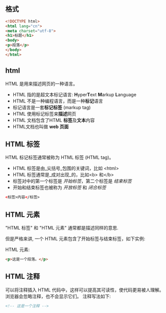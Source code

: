 ## 格式
```html
<!DOCTYPE html>
<html lang="cn">
<meta charset="utf-8">
<h1>标题</h1>
<body>
<p>段落</p>
</body>
</html>
```
## html
HTML 是用来描述网页的一种语言。

- HTML 指的是超文本标记语言: **H**yper**T**ext **M**arkup **L**anguage
- HTML 不是一种编程语言，而是一种**标记**语言
- 标记语言是一套**标记标签** (markup tag)
- HTML 使用标记标签来**描述**网页
- HTML 文档包含了HTML **标签**及**文本**内容
- HTML文档也叫做 **web 页面**
## HTML 标签

HTML 标记标签通常被称为 HTML 标签 (HTML tag)。
- HTML 标签是由_尖括号_包围的关键词，比如 \<html>
- HTML 标签通常是_成对出现_的，比如\<b> 和\</b>
- 标签对中的第一个标签是 _开始标签_，第二个标签是 _结束标签_
- 开始和结束标签也被称为 _开放标签_ 和 _闭合标签_
```html
<标签>内容</标签>
```
## HTML 元素

"HTML 标签" 和 "HTML 元素" 通常都是描述同样的意思.

但是严格来讲, 一个 HTML 元素包含了开始标签与结束标签，如下实例:

HTML 元素:
```html
<p>这是一个段落。</p>
```
## HTML 注释
可以将注释插入 HTML 代码中，这样可以提高其可读性，使代码更易被人理解。浏览器会忽略注释，也不会显示它们。
注释写法如下:
```html
<!-- 这是一个注释 -->
```